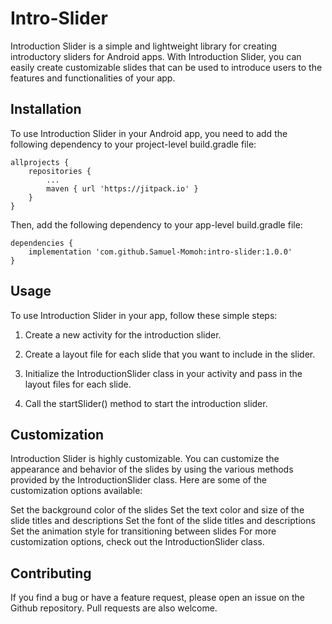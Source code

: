 # Intro-Slider
Introduction Slider is a simple and lightweight library for creating introductory sliders for Android apps. With Introduction Slider, you can easily create customizable slides that can be used to introduce users to the features and functionalities of your app.

## Installation
To use Introduction Slider in your Android app, you need to add the following dependency to your project-level build.gradle file:
```
allprojects {
    repositories {
        ...
        maven { url 'https://jitpack.io' }
    }
}
```
Then, add the following dependency to your app-level build.gradle file:
```
dependencies {
    implementation 'com.github.Samuel-Momoh:intro-slider:1.0.0'
}
```

## Usage
To use Introduction Slider in your app, follow these simple steps:

1. Create a new activity for the introduction slider.

2. Create a layout file for each slide that you want to include in the slider.

3. Initialize the IntroductionSlider class in your activity and pass in the layout files for each slide.

4. Call the startSlider() method to start the introduction slider.

## Customization
Introduction Slider is highly customizable. You can customize the appearance and behavior of the slides by using the various methods provided by the IntroductionSlider class. Here are some of the customization options available:

Set the background color of the slides
Set the text color and size of the slide titles and descriptions
Set the font of the slide titles and descriptions
Set the animation style for transitioning between slides
For more customization options, check out the IntroductionSlider class.

## Contributing
If you find a bug or have a feature request, please open an issue on the Github repository. Pull requests are also welcome.
